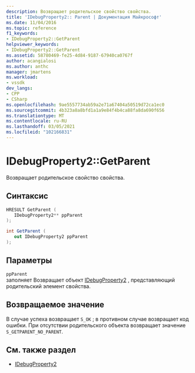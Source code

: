 ```yaml
---
description: Возвращает родительское свойство свойства.
title: 'IDebugProperty2:: Parent | Документация Майкрософт'
ms.date: 11/04/2016
ms.topic: reference
f1_keywords:
- IDebugProperty2::GetParent
helpviewer_keywords:
- IDebugProperty2::GetParent
ms.assetid: 58780469-fe25-4d84-9187-67940ca0767f
author: acangialosi
ms.author: anthc
manager: jmartens
ms.workload:
- vssdk
dev_langs:
- CPP
- CSharp
ms.openlocfilehash: 9ae5557734ab59a2e71a67404a50519d72ca1ec0
ms.sourcegitcommit: 4b323a8a8bfd1a1a9e84f4b4ca88fa8da690f656
ms.translationtype: MT
ms.contentlocale: ru-RU
ms.lasthandoff: 03/05/2021
ms.locfileid: "102166831"
---
```

# <a name="idebugproperty2getparent"></a>IDebugProperty2::GetParent
Возвращает родительское свойство свойства.

## <a name="syntax"></a>Синтаксис

```cpp
HRESULT GetParent ( 
   IDebugProperty2** ppParent
);
```

```csharp
int GetParent ( 
   out IDebugProperty2 ppParent
);
```

## <a name="parameters"></a>Параметры
`ppParent`\
заполняет Возвращает объект [IDebugProperty2](../../../extensibility/debugger/reference/idebugproperty2.md) , представляющий родительский элемент свойства.

## <a name="return-value"></a>Возвращаемое значение
 В случае успеха возвращает `S_OK` ; в противном случае возвращает код ошибки. При отсутствии родительского объекта возвращает значение `S_GETPARENT_NO_PARENT`.

## <a name="see-also"></a>См. также раздел
- [IDebugProperty2](../../../extensibility/debugger/reference/idebugproperty2.md)
